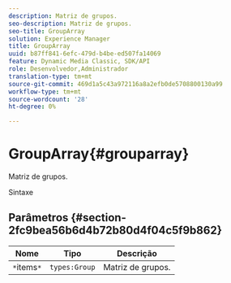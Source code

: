 ```yaml
---
description: Matriz de grupos.
seo-description: Matriz de grupos.
seo-title: GroupArray
solution: Experience Manager
title: GroupArray
uuid: b87ff841-6efc-479d-b4be-ed507fa14069
feature: Dynamic Media Classic, SDK/API
role: Desenvolvedor,Administrador
translation-type: tm+mt
source-git-commit: 469d1a5c43a972116a8a2efb0de5708800130a99
workflow-type: tm+mt
source-wordcount: '28'
ht-degree: 0%

---
```



# GroupArray{#grouparray}

Matriz de grupos.

Sintaxe

## Parâmetros {#section-2fc9bea56b6d4b72b80d4f04c5f9b862}

| Nome | Tipo | Descrição |
|---|---|---|
| `*`items`*` | `types:Group` | Matriz de grupos. |

